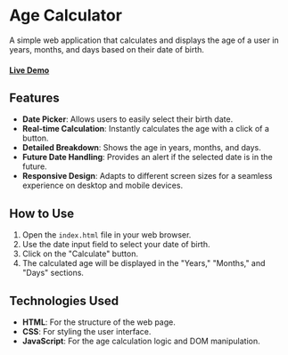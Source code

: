 # Age Calculator

A simple web application that calculates and displays the age of a user in years, months, and days based on their date of birth.

#### [Live Demo](https://simple-age-calculator.surge.sh)

## Features

- **Date Picker**: Allows users to easily select their birth date.
- **Real-time Calculation**: Instantly calculates the age with a click of a button.
- **Detailed Breakdown**: Shows the age in years, months, and days.
- **Future Date Handling**: Provides an alert if the selected date is in the future.
- **Responsive Design**: Adapts to different screen sizes for a seamless experience on desktop and mobile devices.

## How to Use

1.  Open the `index.html` file in your web browser.
2.  Use the date input field to select your date of birth.
3.  Click on the "Calculate" button.
4.  The calculated age will be displayed in the "Years," "Months," and "Days" sections.

## Technologies Used

- **HTML**: For the structure of the web page.
- **CSS**: For styling the user interface.
- **JavaScript**: For the age calculation logic and DOM manipulation.
